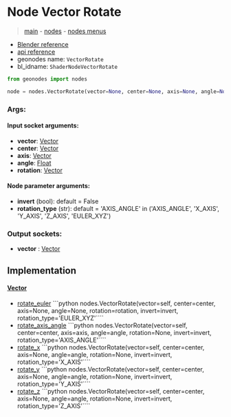 # Node Vector Rotate

> [main](../structure.md) - [nodes](nodes.md) - [nodes menus](nodes_menus.md)

- [Blender reference](https://docs.blender.org/manual/en/latest/modeling/geometry_nodes/vector/vector_rotate.html)
- [api reference](https://docs.blender.org/api/current/bpy.types.ShaderNodeVectorRotate.html)
- geonodes name: `VectorRotate`
- bl_idname: `ShaderNodeVectorRotate`

```python
from geonodes import nodes

node = nodes.VectorRotate(vector=None, center=None, axis=None, angle=None, rotation=None, invert=False, rotation_type='AXIS_ANGLE')
```

### Args:

#### Input socket arguments:

- **vector**: [Vector](Vector.md)
- **center**: [Vector](Vector.md)
- **axis**: [Vector](Vector.md)
- **angle**: [Float](Float.md)
- **rotation**: [Vector](Vector.md)

#### Node parameter arguments:

- **invert** (bool): default = False
- **rotation_type** (str): default = 'AXIS_ANGLE' in ('AXIS_ANGLE', 'X_AXIS', 'Y_AXIS', 'Z_AXIS', 'EULER_XYZ')

### Output sockets:

- **vector** : [Vector](Vector.md)

## Implementation

#### [Vector](Vector.md)

 - [rotate_euler](Vector.md#rotate_euler) ```python nodes.VectorRotate(vector=self, center=center, axis=None, angle=None, rotation=rotation, invert=invert, rotation_type='EULER_XYZ'````
 - [rotate_axis_angle](Vector.md#rotate_axis_angle) ```python nodes.VectorRotate(vector=self, center=center, axis=axis, angle=angle, rotation=None, invert=invert, rotation_type='AXIS_ANGLE'````
 - [rotate_x](Vector.md#rotate_x) ```python nodes.VectorRotate(vector=self, center=center, axis=None, angle=angle, rotation=None, invert=invert, rotation_type='X_AXIS'````
 - [rotate_y](Vector.md#rotate_y) ```python nodes.VectorRotate(vector=self, center=center, axis=None, angle=angle, rotation=None, invert=invert, rotation_type='Y_AXIS'````
 - [rotate_z](Vector.md#rotate_z) ```python nodes.VectorRotate(vector=self, center=center, axis=None, angle=angle, rotation=None, invert=invert, rotation_type='Z_AXIS'````
